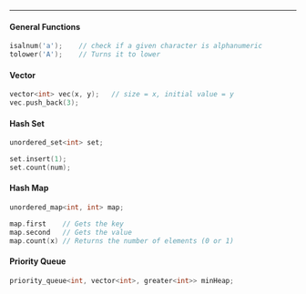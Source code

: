 ***

#### General Functions
```cpp
isalnum('a');    // check if a given character is alphanumeric
tolower('A');    // Turns it to lower
```
#### Vector
```cpp
vector<int> vec(x, y);   // size = x, initial value = y
vec.push_back(3);
```
#### Hash Set
```cpp
unordered_set<int> set;

set.insert(1);
set.count(num);
```

#### Hash Map
```cpp
unordered_map<int, int> map;

map.first    // Gets the key
map.second   // Gets the value
map.count(x) // Returns the number of elements (0 or 1)
```


#### Priority Queue
```cpp
priority_queue<int, vector<int>, greater<int>> minHeap;
```